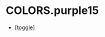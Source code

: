 # COLORS.purple15

- [[toggle]]

[//begin]: # "Autogenerated link references for markdown compatibility"
[toggle]: ../../components/toggle "Toggle"
[//end]: # "Autogenerated link references"